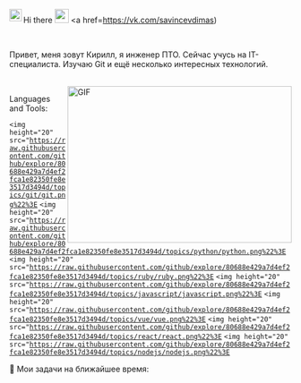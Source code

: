 Hi there <img src="https://media.giphy.com/media/hvRJCLFzcasrR4ia7z/giphy.gif" width="25px">
<a href=https://vk.com/savincevdimas)
  <img align="left" alt="VKontakte" width="22px" src="https://cdn.jsdelivr.net/npm/simple-icons@v3/icons/vk.svg" />
</a>


<br />

Привет, меня зовут Кирилл, я инженер ПТО. Сейчас учусь на IT-специалиста. Изучаю Git и ещё несколько интересных технологий.

<br />

<img align="right" alt="GIF" src="https://wazzup24.com/wp-content/uploads/2020/05/integracziya_bitriks24_s_whatsapp_1.png" width="400" height="280" />

Languages and Tools:

<code><img height="20" src="https://raw.githubusercontent.com/github/explore/80688e429a7d4ef2fca1e82350fe8e3517d3494d/topics/git/git.png%22%3E</code>
<code><img height="20" src="https://raw.githubusercontent.com/github/explore/80688e429a7d4ef2fca1e82350fe8e3517d3494d/topics/python/python.png%22%3E</code>
<code><img height="20" src="https://raw.githubusercontent.com/github/explore/80688e429a7d4ef2fca1e82350fe8e3517d3494d/topics/ruby/ruby.png%22%3E</code>
<code><img height="20" src="https://raw.githubusercontent.com/github/explore/80688e429a7d4ef2fca1e82350fe8e3517d3494d/topics/javascript/javascript.png%22%3E</code>
<code><img height="20" src="https://raw.githubusercontent.com/github/explore/80688e429a7d4ef2fca1e82350fe8e3517d3494d/topics/vue/vue.png%22%3E</code>
<code><img height="20" src="https://raw.githubusercontent.com/github/explore/80688e429a7d4ef2fca1e82350fe8e3517d3494d/topics/react/react.png%22%3E</code>
<code><img height="20" src="https://raw.githubusercontent.com/github/explore/80688e429a7d4ef2fca1e82350fe8e3517d3494d/topics/nodejs/nodejs.png%22%3E</code>

🚧 Мои задачи на ближайшее время:
<!-- TODO-IST:START -->

<!-- TODO-IST:END -->
